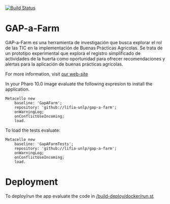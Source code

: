 [![Build Status](https://travis-ci.com/cientopolis/gap-a-farm.svg?branch=master)](https://travis-ci.com/cientopolis/gap-a-farm)

# GAP-a-Farm
GAP-a-Farm es una herramienta de investigación que busca explorar el rol de las TIC en la implementación de Buenas Prácticas Agrícolas. Se trata de un prototipo experimental que explora el registro simplificado de actividades de la huerta como oportunidad para ofrecer recomendaciones y alertas para la aplicación de buenas prácticas agrícolas. 

For more information, visit [our web-site](https://www.lifia.info.unlp.edu.ar/gap-a-farm/)

In your Pharo 10.0 image evaluate the following expresion to install the application.

```Smalltalk
Metacello new
	baseline: 'GapAFarm';
	repository: 'github://lifia-unlp/gap-a-farm';
	onWarningLog;
	onConflictUseIncoming;
	load.
  ```
  
To load the tests evaluate:
  
```Smalltalk
Metacello new
	baseline: 'GapAFarmTests';
	repository: 'github://lifia-unlp/gap-a-farm';
	onWarningLog;
	onConflictUseIncoming;
	load.
```

# Deployment

To deploy/run the app evaluate the code in [/build-deploy/docker/run.st](/lifia-unlp/gap-a-farm/master/build-deploy/docker/run.st)
